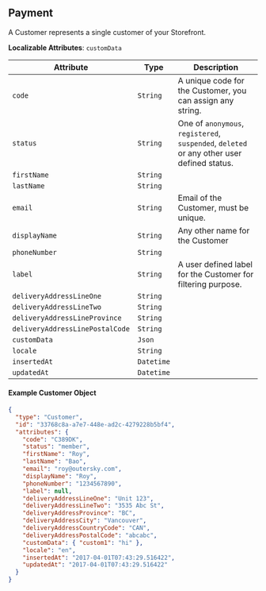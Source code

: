## Payment

A Customer represents a single customer of your Storefront.

**Localizable Attributes**: `customData`<br>

Attribute                        | Type       | Description
---------------------------------|------------|-----------
`code`                           | `String`   | A unique code for the Customer, you can assign any string.
`status`                         | `String`   | One of `anonymous`, `registered`, `suspended`, `deleted` or any other user defined status.
`firstName`                      | `String`   |
`lastName`                       | `String`   |
`email`                          | `String`   | Email of the Customer, must be unique.
`displayName`                    | `String`   | Any other name for the Customer
`phoneNumber`                    | `String`   |
`label`                          | `String`   | A user defined label for the Customer for filtering purpose.
`deliveryAddressLineOne`         | `String`   |
`deliveryAddressLineTwo`         | `String`   |
`deliveryAddressLineProvince`    | `String`   |
`deliveryAddressLinePostalCode`  | `String`   |
`customData`                     | `Json`     |
`locale`                         | `String`   |
`insertedAt`                     | `Datetime` |
`updatedAt`                      | `Datetime` |

#### Example Customer Object

```json
{
  "type": "Customer",
  "id": "33768c8a-a7e7-448e-ad2c-4279228b5bf4",
  "attributes": {
    "code": "C389DK",
    "status": "member",
    "firstName": "Roy",
    "lastName": "Bao",
    "email": "roy@outersky.com",
    "displayName": "Roy",
    "phoneNumber": "1234567890",
    "label": null,
    "deliveryAddressLineOne": "Unit 123",
    "deliveryAddressLineTwo": "3535 Abc St",
    "deliveryAddressProvince": "BC",
    "deliveryAddressCity": "Vancouver",
    "deliveryAddressCountryCode": "CAN",
    "deliveryAddressPostalCode": "abcabc",
    "customData": { "custom1": "hi" },
    "locale": "en",
    "insertedAt": "2017-04-01T07:43:29.516422",
    "updatedAt": "2017-04-01T07:43:29.516422"
  }
}
```

